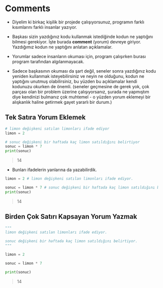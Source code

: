 # Comments

- Diyelim ki birkaç kişilik bir projede çalışıyorsunuz, programın farklı kısımlarını farklı insanlar yazıyor. 

- Başkası sizin yazdığınız kodu kullanmak istediğinde kodun ne yaptığını bilmesi gerekiyor. İşte burada **comment** (yorum) devreye giriyor. Yazdığımız kodun ne yaptığını anlatan açıklamalar.

- Yorumlar sadece insanların okuması için, program çalışırken burası program tarafından algılanmayacak.

- Sadece başkasının okuması da şart değil, seneler sonra yazdığınız kodu yeniden kullanmak isteyebilirsiniz ve neyin ne olduğunu, kodun ne yaptığını unutmuş olabilirsiniz, bu yüzden bu açıklamalar kendi kodunuzu okurken de önemli. (seneler geçmesine de gerek yok, çok parçası olan bir problem üzerine çalışıyorsanız, şurada ne yapmıştım diye kendinizi bulmanız çok muhtemel - o yüzden yorum eklemeyi bir alışkanlık haline getirmek gayet yararlı bir durum.)

## Tek Satıra Yorum Eklemek

```python
# limon değişkeni satılan limonları ifade ediyor
limon = 2
```

```python
# sonuc değişkeni bir haftada kaç limon satıldığını belirtiyor
sonuc = limon * 7
print(sonuc)
```

>    14

- Bunları ifadelerin yanlarına da yazabilirdik.

```python
limon = 2 # limon değişkeni satılan limonları ifade ediyor.
```

```python
sonuc = limon * 7 # sonuc değişkeni bir haftada kaç limon satıldığını belirtiyor.
print(sonuc)
```
> 14


## Birden Çok Satırı Kapsayan Yorum Yazmak


```python
"""
limon değişkeni satılan limonları ifade ediyor.

sonuc değişkeni bir haftada kaç limon satıldığını belirtiyor.
"""

limon = 2

sonuc = limon * 7

print(sonuc)
```

> 14

